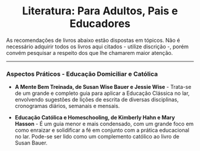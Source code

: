 <h1 align="center">Literatura: Para Adultos, Pais e Educadores</h1>

As recomendações de livros abaixo estão dispostas em tópicos. Não é necessário adquirir todos os livros aqui citados - utilize discrição -, porém convém pesquisar a respeito dos que lhe chamarem maior atenção.

---

### Aspectos Práticos - Educação Domiciliar e Católica

- **A Mente Bem Treinada, de Susan Wise Bauer e Jessie Wise** - Trata-se de um grande e completo guia para aplicar a Educação Clássica no lar, envolvendo sugestões de lições de escrita de diversas disciplinas, cronogramas diários, semanais e mensais.

- **Educação Católica e Homeschooling, de Kimberly Hahn e Mary Hasson** - É um guia menor e mais condensado, com um grande foco em como enraizar e solidificar a fé em conjunto com a prática educacional no lar. Pode-se ser lido como um complemento católico ao livro de Susan Bauer.

